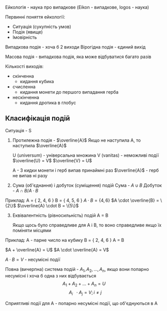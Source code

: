 Ейкологія - наука про випадкове
(Eikon - випадкове, logos - наука)

Первинні поняття ейкології:
- Ситуація (сукупність умов)
- Подія (явище)
- Імовірність

Випадкова подія - хоча б 2 виходи
Вірогідна подія - єдиний вихід 

Масова подія - випадкова подія, яка може відбуватися багато разів

Кількості виходів:
- скінченна
	- кидання кубика
- счисленна
	- кидання монети до першого випадання герба
- нескінченна
	- кидання дротика в глобус

## Класифікація подій

Ситуація - S

1) Протилежна подія - $\overline{A}$ 
	Якщо не наступила А, то наступила $\overline{A}$

	U (universum) - універсальна множина
	V (vanitas) - неможливі події
	$\overline{U} = V$ 
	$\overline{V} = U$ 

	A - 3 кидки монети і герб випав принаймні раз
	$\overline{A}$ - герб не випав ні разу

2) Сума (об'єднання) і добуток (суміщення) подій
	Сума - $A\cup B$ 
	Добуток - $A \cap B / A \cdot B$ 

Приклад:
	A = { 2, 4, 6 }
	B = { 4, 5, 6 }
	$A \cdot B = \{4,6\}$ 
	$A \cdot \overline{B} = \{2\}$ 
	$\overline{A} \cdot B = \{5\}$ 

3) Еквівалентність (рівносильність) подій
	A = B

	Якщо щось було справедливе для A і B, то воно справедливе якщо їх поміняти місцями

Приклад:
	A - парне число на кубику
	B = { 2, 4, 6 }
	A = B

$A + \overline{A} = U$
$A \cdot \overline{A} = V$

$A \cdot B = V$ - несумісні події

Повна (вичерпна) система подій - $A_1,A_2,\dots,A_n$, якщо вони попарно несумісні і хоча б одна з них відбувається
$$A_1+A_2+\dots+A_n=U$$
$$~~A_i~~\cdot A_j = V; i\neq j$$

Сприятливі події для A - попарно несумісні події, що об'єднуються в A